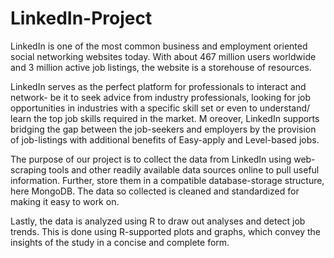 # LinkedIn-Project
LinkedIn is one of the most common business and employment oriented social networking websites today.
With about 467 million users worldwide and 3 million active job listings, the website is a storehouse of resources.



LinkedIn serves as the perfect platform for professionals to interact and network- be it to seek advice from industry professionals, 
looking for job opportunities in industries with a specific skill set or even to understand/ learn the top job skills required in the market. M
oreover, LinkedIn supports bridging the gap between the job-seekers and employers by the provision of job-listings with 
additional benefits of Easy-apply and Level-based jobs.



The purpose of our project is to collect the data from LinkedIn using web-scraping tools and other readily available data sources online to pull useful information. 
Further, store them in a compatible database-storage structure, here MongoDB. 
The data so collected is cleaned and standardized for making it easy to work on.



Lastly, the data is analyzed using R to draw out analyses and detect job trends. 
This is done using R-supported plots and graphs, which convey the insights of the study in a concise and complete form.
